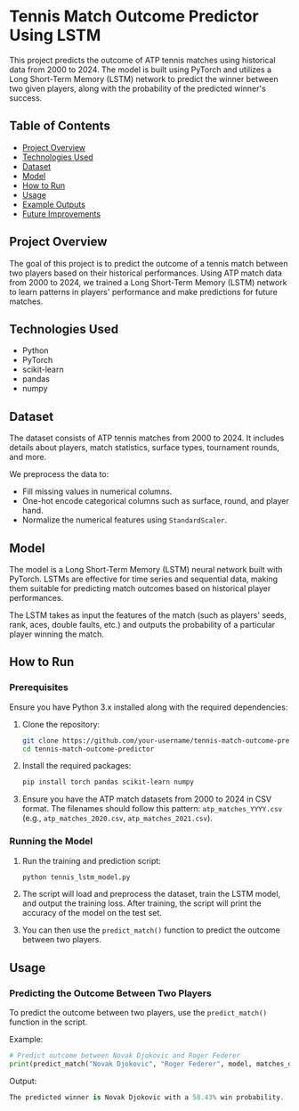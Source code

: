 # Tennis Match Outcome Predictor Using LSTM

This project predicts the outcome of ATP tennis matches using historical data from 2000 to 2024. The model is built using PyTorch and utilizes a Long Short-Term Memory (LSTM) network to predict the winner between two given players, along with the probability of the predicted winner's success.

## Table of Contents
- [Project Overview](#project-overview)
- [Technologies Used](#technologies-used)
- [Dataset](#dataset)
- [Model](#model)
- [How to Run](#how-to-run)
- [Usage](#usage)
- [Example Outputs](#example-outputs)
- [Future Improvements](#future-improvements)

## Project Overview
The goal of this project is to predict the outcome of a tennis match between two players based on their historical performances. Using ATP match data from 2000 to 2024, we trained a Long Short-Term Memory (LSTM) network to learn patterns in players' performance and make predictions for future matches.

## Technologies Used
- Python
- PyTorch
- scikit-learn
- pandas
- numpy

## Dataset
The dataset consists of ATP tennis matches from 2000 to 2024. It includes details about players, match statistics, surface types, tournament rounds, and more. 

We preprocess the data to:
- Fill missing values in numerical columns.
- One-hot encode categorical columns such as surface, round, and player hand.
- Normalize the numerical features using `StandardScaler`.

## Model
The model is a Long Short-Term Memory (LSTM) neural network built with PyTorch. LSTMs are effective for time series and sequential data, making them suitable for predicting match outcomes based on historical player performances.

The LSTM takes as input the features of the match (such as players' seeds, rank, aces, double faults, etc.) and outputs the probability of a particular player winning the match.

## How to Run

### Prerequisites
Ensure you have Python 3.x installed along with the required dependencies:

1. Clone the repository:
    ```bash
    git clone https://github.com/your-username/tennis-match-outcome-predictor.git
    cd tennis-match-outcome-predictor
    ```

2. Install the required packages:
    ```bash
    pip install torch pandas scikit-learn numpy
    ```

3. Ensure you have the ATP match datasets from 2000 to 2024 in CSV format. The filenames should follow this pattern: `atp_matches_YYYY.csv` (e.g., `atp_matches_2020.csv`, `atp_matches_2021.csv`).

### Running the Model

1. Run the training and prediction script:
    ```bash
    python tennis_lstm_model.py
    ```

2. The script will load and preprocess the dataset, train the LSTM model, and output the training loss. After training, the script will print the accuracy of the model on the test set.

3. You can then use the `predict_match()` function to predict the outcome between two players.

## Usage
### Predicting the Outcome Between Two Players

To predict the outcome between two players, use the `predict_match()` function in the script.

Example:
```python
# Predict outcome between Novak Djokovic and Roger Federer
print(predict_match("Novak Djokovic", "Roger Federer", model, matches_df, scaler))
```

Output:
```csharp
The predicted winner is Novak Djokovic with a 58.43% win probability.
```


